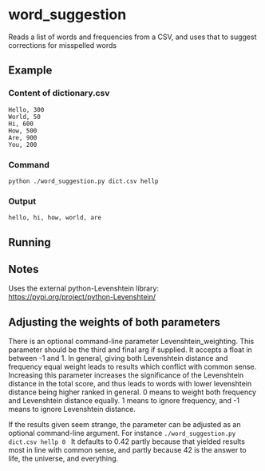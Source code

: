 # word_suggestion
Reads a list of words and frequencies from a CSV, and uses that to suggest corrections for misspelled words

## Example 

### Content of dictionary.csv 
```
Hello, 300
World, 50
Hi, 600
How, 500
Are, 900
You, 200
```

### Command
```python ./word_suggestion.py dict.csv hellp```

### Output
```hello, hi, how, world, are```

## Running

## Notes
Uses the external python-Levenshtein library:  https://pypi.org/project/python-Levenshtein/

## Adjusting the weights of both parameters
There is an optional command-line parameter Levenshtein_weighting. This parameter should be the third and final arg if supplied.
It accepts a float in between -1 and 1. 
In general, giving both Levenshtein distance and frequency equal weight leads to results which conflict with common sense.
Increasing this parameter increases the significance of the Levenshtein distance in the total score, and thus leads to words with lower levenshtein distance being higher ranked in general.
0 means to weight both frequency and Levenshtein distance equally. 1 means to ignore frequency, and -1 means to ignore Levenshtein distance.

If the results given seem strange, the parameter can be adjusted as an optional command-line argument. For instance
```./word_suggestion.py dict.csv hellp 0 ```
It defaults to 0.42 partly because that yielded results most in line with common sense, and partly because 42 is the answer to life, the universe, and everything.

